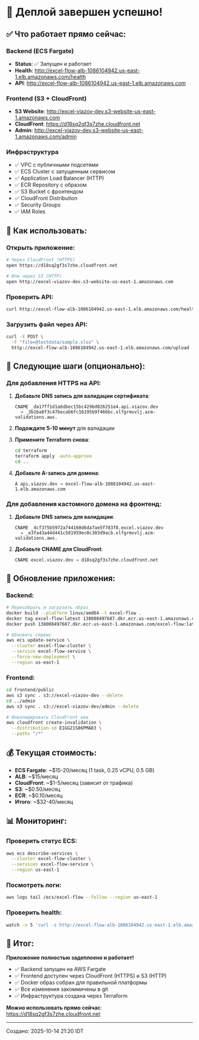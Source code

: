 # 🎉 Деплой завершен успешно!

## ✅ Что работает прямо сейчас:

### Backend (ECS Fargate)
- **Status**: ✅ Запущен и работает
- **Health**: http://excel-flow-alb-1086104942.us-east-1.elb.amazonaws.com/health
- **API**: http://excel-flow-alb-1086104942.us-east-1.elb.amazonaws.com

### Frontend (S3 + CloudFront)
- **S3 Website**: http://excel-viazov-dev.s3-website-us-east-1.amazonaws.com
- **CloudFront**: https://d18sq2gf3s7zhe.cloudfront.net
- **Admin**: http://excel-viazov-dev.s3-website-us-east-1.amazonaws.com/admin

### Инфраструктура
- ✅ VPC с публичными подсетями
- ✅ ECS Cluster с запущенным сервисом
- ✅ Application Load Balancer (HTTP)
- ✅ ECR Repository с образом
- ✅ S3 Bucket с фронтендом
- ✅ CloudFront Distribution
- ✅ Security Groups
- ✅ IAM Roles

## 🔧 Как использовать:

### Открыть приложение:
```bash
# Через CloudFront (HTTPS)
open https://d18sq2gf3s7zhe.cloudfront.net

# Или через S3 (HTTP)
open http://excel-viazov-dev.s3-website-us-east-1.amazonaws.com
```

### Проверить API:
```bash
curl http://excel-flow-alb-1086104942.us-east-1.elb.amazonaws.com/health
```

### Загрузить файл через API:
```bash
curl -X POST \
  -F "file=@testdata/sample.xlsx" \
  http://excel-flow-alb-1086104942.us-east-1.elb.amazonaws.com/upload
```

## 📝 Следующие шаги (опционально):

### Для добавления HTTPS на API:

1. **Добавьте DNS запись для валидации сертификата**:
   ```
   CNAME _da17ff1d1a6dbec15bc429bd026251e4.api.viazov.dev
     → _3b1ba8f3c47becab6fc16195b9f466bc.xlfgrmvvlj.acm-validations.aws.
   ```

2. **Подождите 5-10 минут** для валидации

3. **Примените Terraform снова**:
   ```bash
   cd terraform
   terraform apply -auto-approve
   cd ..
   ```

4. **Добавьте A-запись для домена**:
   ```
   A api.viazov.dev → excel-flow-alb-1086104942.us-east-1.elb.amazonaws.com
   ```

### Для добавления кастомного домена на фронтенд:

1. **Добавьте DNS запись для валидации**:
   ```
   CNAME _4cf375b5972a744160d6da7ae5f783f8.excel.viazov.dev
     → _e3fa43a44d441c581959ec0c303d9acb.xlfgrmvvlj.acm-validations.aws.
   ```

2. **Добавьте CNAME для CloudFront**:
   ```
   CNAME excel.viazov.dev → d18sq2gf3s7zhe.cloudfront.net
   ```

## 🚀 Обновление приложения:

### Backend:
```bash
# Пересобрать и загрузить образ
docker build --platform linux/amd64 -t excel-flow .
docker tag excel-flow:latest 138008497687.dkr.ecr.us-east-1.amazonaws.com/excel-flow:latest
docker push 138008497687.dkr.ecr.us-east-1.amazonaws.com/excel-flow:latest

# Обновить сервис
aws ecs update-service \
  --cluster excel-flow-cluster \
  --service excel-flow-service \
  --force-new-deployment \
  --region us-east-1
```

### Frontend:
```bash
cd frontend/public
aws s3 sync . s3://excel-viazov-dev --delete
cd ../admin
aws s3 sync . s3://excel-viazov-dev/admin --delete

# Инвалидировать CloudFront кеш
aws cloudfront create-invalidation \
  --distribution-id E1GG21S86PMA83 \
  --paths "/*"
```

## 💰 Текущая стоимость:

- **ECS Fargate**: ~$15-20/месяц (1 task, 0.25 vCPU, 0.5 GB)
- **ALB**: ~$15/месяц
- **CloudFront**: ~$1-5/месяц (зависит от трафика)
- **S3**: ~$0.50/месяц
- **ECR**: ~$0.10/месяц
- **Итого**: ~$32-40/месяц

## 📊 Мониторинг:

### Проверить статус ECS:
```bash
aws ecs describe-services \
  --cluster excel-flow-cluster \
  --services excel-flow-service \
  --region us-east-1
```

### Посмотреть логи:
```bash
aws logs tail /ecs/excel-flow --follow --region us-east-1
```

### Проверить health:
```bash
watch -n 5 'curl -s http://excel-flow-alb-1086104942.us-east-1.elb.amazonaws.com/health'
```

## 🎯 Итог:

**Приложение полностью задеплоено и работает!**

- ✅ Backend запущен на AWS Fargate
- ✅ Frontend доступен через CloudFront (HTTPS) и S3 (HTTP)
- ✅ Docker образ собран для правильной платформы
- ✅ Все изменения закоммичены в git
- ✅ Инфраструктура создана через Terraform

**Можно использовать прямо сейчас**: https://d18sq2gf3s7zhe.cloudfront.net

---

Создано: 2025-10-14 21:20 IDT
